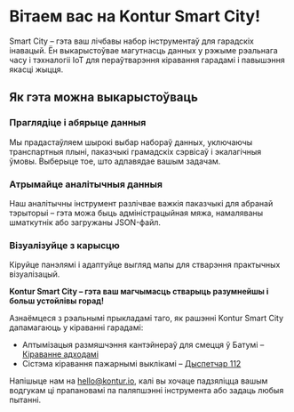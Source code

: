 # Вітаем вас на Kontur Smart City!

Smart City – гэта ваш лічбавы набор інструментаў для гарадскіх інавацый. Ён выкарыстоўвае магутнасць данных у рэжыме рэальнага часу і тэхналогіі IoT для пераўтварэння кіравання гарадамі і павышэння якасці жыцця.

## Як гэта можна выкарыстоўваць

### Праглядіце і абярыце данныя
Мы прадастаўляем шырокі выбар набораў данных, уключаючы транспартныя плыні, паказчыкі грамадскіх сэрвісаў і экалагічныя ўмовы. Выберыце тое, што адпавядае вашым задачам.

### Атрымайце аналітычныя данныя
Наш аналітычны інструмент разлічвае важкія паказчыкі для абранай тэрыторыі – гэта можа быць адміністрацыйная мяжа, намаляваны шматкутнік або загружаны JSON-файл.

### Візуалізуйце з карысцю
Кіруйце панэлямі і адаптуйце выгляд мапы для стварэння практычных візуалізацый.

**Kontur Smart City – гэта ваш магчымасць стварыць разумнейшы і больш устойлівы горад!**

Азнаёмцеся з рэальнымі прыкладамі таго, як рашэнні Kontur Smart City дапамагаюць у кіраванні гарадамі:
- Аптымізацыя размяшчэння кантэйнераў для смецця ў Батумі – [Кіраванне адходамі](https://www.kontur.io/blog/waste-management/)
- Сістэма кіравання пажарнымі выклікамі – [Дыспетчар 112](https://www.kontur.io/solutions/dispatcher-112/)

Напішыце нам на [hello@kontur.io](mailto:hello@kontur.io), калі вы хочаце падзяліцца вашым водгукам ці прапановамі па паляпшэнні інструмента або задаць любыя пытанні.